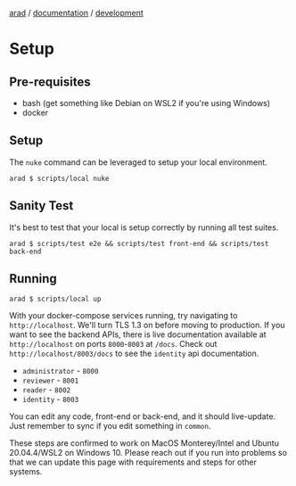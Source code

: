 [arad](../../../../) / [documentation](../README.md) / [development](./README.md)

# Setup

## Pre-requisites

- bash (get something like Debian on WSL2 if you're using Windows)
- docker

## Setup

The `nuke` command can be leveraged to setup your local environment.

```
arad $ scripts/local nuke
```

## Sanity Test

It's best to test that your local is setup correctly by running all test suites.

```
arad $ scripts/test e2e && scripts/test front-end && scripts/test back-end
```

## Running

```
arad $ scripts/local up
```

With your docker-compose services running, try navigating to `http://localhost`. We'll turn TLS 1.3 on before moving to
production. If you want to see the backend APIs, there is live documentation available at `http://localhost` on ports
`8000`-`8003` at `/docs`. Check out `http://localhost/8003/docs` to see the `identity` api documentation.

- `administrator` - `8000`
- `reviewer` - `8001`
- `reader` - `8002`
- `identity` - `8003`

You can edit any code, front-end or back-end, and it should live-update. Just remember to sync if you edit something in
`common`.

These steps are confirmed to work on MacOS Monterey/Intel and Ubuntu 20.04.4/WSL2 on Windows 10. Please reach out if
you run into problems so that we can update this page with requirements and steps for other systems.
